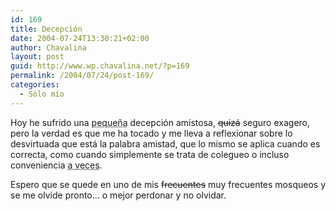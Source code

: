 ```yaml
---
id: 169
title: Decepción
date: 2004-07-24T13:30:21+02:00
author: Chavalina
layout: post
guid: http://www.wp.chavalina.net/?p=169
permalink: /2004/07/24/post-169/
categories:
  - Sólo mío
---
```

Hoy he sufrido una <acronym title="lo suficientemente grande como para que duela">peque&ntilde;a</acronym> decepción amistosa, <s>quizá</s> seguro exagero, pero la verdad es que me ha tocado y me lleva a reflexionar sobre lo desvirtuada que está la palabra amistad, que lo mismo se aplica cuando es correcta, como cuando simplemente se trata de colegueo o incluso conveniencia <acronym title="tristemente muy a menudo">a veces</acronym>.

Espero que se quede en uno de mis <s>frecuentes</s> muy frecuentes mosqueos y se me olvide pronto… o mejor perdonar y no olvidar.